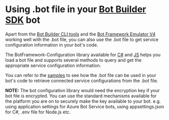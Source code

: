 # Using .bot file in your [Bot Builder SDK](microsoft/botbuilder) bot
Apart from the [Bot Builder CLI tools](../../../README.MD) and the [Bot Framework Emulator V4](microsoft/botframework-emulator) working well with the .bot file, you can also use the .bot file to get service configuration information in your bot's code. 

The BotFramework-Configuration library available for [C#](https://www.nuget.org/packages/Microsoft.Bot.Configuration) and [JS](https://www.npmjs.com/package/botframework-configuration) helps you load a bot file and supports several methods to query and get the appropriate service configuration information. 

You can refer to the [samples](microsoft/botbuilder-samples) to see how the .bot file can be used in your bot's code to retrieve connected service configurations from the .bot file. 

**NOTE:** The bot configuration library would need the encryption key if your bot file is encrypted. You can use the standard mechanisms available for the platform you are on to securely make the key available to your bot. e.g. using application settings for Azure Bot Service bots, using appsettings.json for C#, .env file for Node.js etc. 